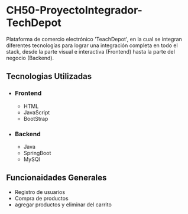 # CH50-ProyectoIntegrador-TechDepot

Plataforma de comercio electrónico 'TeachDepot', en la cual se integran diferentes tecnologías para lograr una integración completa en todo el stack, desde la parte visual e interactiva (Frontend) hasta la parte del negocio (Backend).

## Tecnologias Utilizadas
- ### Frontend
  - HTML
  - JavaScript
  - BootStrap
- ### Backend
  - Java
  - SpringBoot
  - MySQl

 ## Funcionaidades Generales
 - Registro de usuarios
 - Compra de productos
 - agregar productos y eliminar del carrito

